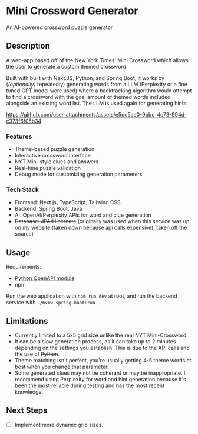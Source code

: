# Mini Crossword Generator
An AI-powered crossword puzzle generator
## Description
A web-app based off of the New York Times' Mini Crossword which allows the user to generate a custom themed crossword.

Built with built with Next.JS, Python, and Spring Boot, it works by (*(optionally)* repeatedly) generating words from a LLM (Perplexity or a fine tuned GPT model were used) where a backtracking algorithm would attempt to find a crossword with the goal amount of themed words included alongside an existing word list. The LLM is used again for generating hints.

https://github.com/user-attachments/assets/e5dc5ae0-9bbc-4c73-994d-c373f6f05b34

### Features
- Theme-based puzzle generation
- Interactive crossword interface
- NYT Mini-style clues and answers
- Real-time puzzle validation
- Debug mode for customizing generation parameters

### Tech Stack
- Frontend: Next.js, TypeScript, Tailwind CSS
- Backend: Spring Boot, Java
- AI: OpenAI/Perplexity APIs for word and clue generation
- ~~Database: JPA/Hibernate~~ (originally was used when this service was up on my website (taken down because api calls expensive), taken off the source)
## Usage
Requirements:
- [Python OpenAPI module](https://pypi.org/project/openai/)
- npm

Run the web application with `npm run dev` at root, and run the backend service with `./mvnw spring-boot:run`

## Limitations
- Currently limited to a 5x5 grid size unlike the real NYT Mini-Crossword
- It can be a slow generation process, as it can take up to 2 minutes depending on the settings you establish. This is due to the API calls and the use of ~~Python~~.
- Theme matching isn't perfect, you're usually getting 4-5 theme words at best when you change that parameter.
- Some generated clues may not be coherant or may be inappropriate. I recommend using Perplexity for word and hint generation because it's been the most reliable during testing and has the most recent knowledge.

## Next Steps
- [ ] Implement more dynamic grid sizes.
